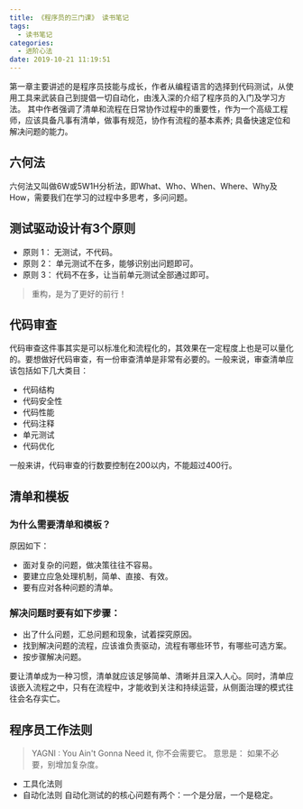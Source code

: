 ```yaml
---
title: 《程序员的三门课》 读书笔记
tags:
  - 读书笔记
categories:
  - 进阶心法
date: 2019-10-21 11:19:51
---
```


第一章主要讲述的是程序员技能与成长，作者从编程语言的选择到代码测试，从使用工具来武装自己到提倡一切自动化，由浅入深的介绍了程序员的入门及学习方法。 其中作者强调了清单和流程在日常协作过程中的重要性，作为一个高级工程师，应该具备凡事有清单，做事有规范，协作有流程的基本素养; 具备快速定位和解决问题的能力。

<!-- more -->

## 六何法

六何法又叫做6W或5W1H分析法，即What、Who、When、Where、Why及How，需要我们在学习的过程中多思考，多问问题。

## 测试驱动设计有3个原则

* 原则 1： 无测试，不代码。
* 原则 2： 单元测试不在多，能够识别出问题即可。
* 原则 3： 代码不在多，让当前单元测试全部通过即可。

> 重构，是为了更好的前行！

## 代码审查

代码审查这件事其实是可以标准化和流程化的，其效果在一定程度上也是可以量化的。要想做好代码审查，有一份审查清单是非常有必要的。一般来说，审查清单应该包括如下几大类目：

* 代码结构
* 代码安全性
* 代码性能
* 代码注释
* 单元测试
* 代码优化

一般来讲，代码审查的行数要控制在200以内，不能超过400行。

## 清单和模板

### 为什么需要清单和模板？

  原因如下：

  * 面对复杂的问题，做决策往往不容易。
  * 要建立应急处理机制，简单、直接、有效。
  * 要有应对各种问题的清单。

### 解决问题时要有如下步骤：

* 出了什么问题，汇总问题和现象，试着探究原因。
* 找到解决问题的流程，应该谁负责驱动，流程有哪些环节，有哪些可选方案。
* 按步骤解决问题。

要让清单成为一种习惯，清单就应该足够简单、清晰并且深入人心。同时，清单应该嵌入流程之中，只有在流程中，才能收到关注和持续运营，从侧面治理的模式往往会名存实亡。

## 程序员工作法则

> YAGNI : You Ain't Gonna Need it, 你不会需要它。 意思是： 如果不必要，别增加复杂度。

* 工具化法则
* 自动化法则
自动化测试的的核心问题有两个：一个是分层，一个是稳定。
